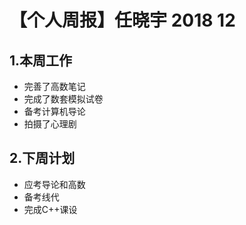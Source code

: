 # 【个人周报】任晓宇 2018 12
## 1.本周工作
- 完善了高数笔记
- 完成了数套模拟试卷
- 备考计算机导论
- 拍摄了心理剧
## 2.下周计划
- 应考导论和高数
- 备考线代
- 完成C++课设

